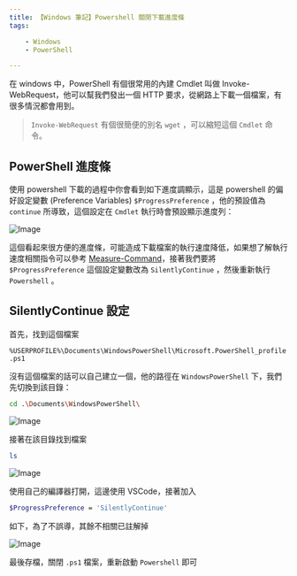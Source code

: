 ```yaml
---
title: 【Windows 筆記】Powershell 關閉下載進度條
tags:

    - Windows
    - PowerShell

---
```

在 windows 中，PowerShell 有個很常用的內建 Cmdlet 叫做 Invoke-WebRequest，他可以幫我們發出一個 HTTP 要求，從網路上下載一個檔案，有很多情況都會用到。

> `Invoke-WebRequest` 有個很簡便的別名 `wget` ，可以縮短這個 `Cmdlet` 命令。

## PowerShell 進度條

使用 powershell 下載的過程中你會看到如下進度調顯示，這是 powershell 的偏好設定變數 (Preference Variables) `$ProgressPreference` ，他的預設值為 `continue` 所導致，這個設定在 `Cmdlet` 執行時會預設顯示進度列：

![Image](https://i.imgur.com/hG3HsXE.png)

這個看起來很方便的進度條，可能造成下載檔案的執行速度降低，如果想了解執行速度相關指令可以參考 [Measure-Command](https://docs.microsoft.com/en-us/powershell/module/microsoft.powershell.utility/measure-command?view=powershell-6)，接著我們要將 `$ProgressPreference` 這個設定變數改為 `SilentlyContinue` ，然後重新執行 `Powershell` 。

## SilentlyContinue 設定

首先，找到這個檔案

`%USERPROFILE%\Documents\WindowsPowerShell\Microsoft.PowerShell_profile.ps1`

沒有這個檔案的話可以自己建立一個，他的路徑在 `WindowsPowerShell` 下，我們先切換到該目錄：

``` bash
cd .\Documents\WindowsPowerShell\
```

![Image](https://i.imgur.com/2Y1zvxT.png)

接著在該目錄找到檔案

``` bash
ls
```

![Image](https://i.imgur.com/uuYzKFa.png)

使用自己的編譯器打開，這邊使用 VSCode，接著加入

``` bash
$ProgressPreference = 'SilentlyContinue'
```

如下，為了不誤導，其餘不相關已註解掉

![Image](https://i.imgur.com/OYbK4Yc.png)

最後存檔，關閉 `.ps1` 檔案，重新啟動 `Powershell` 即可
